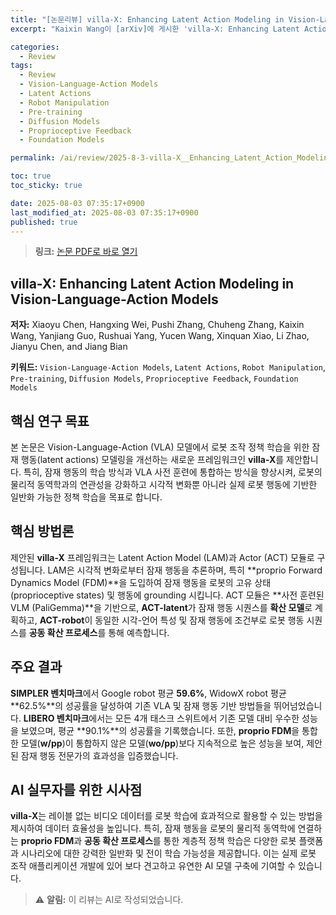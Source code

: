 ```yaml
---
title: "[논문리뷰] villa-X: Enhancing Latent Action Modeling in Vision-Language-Action Models"
excerpt: "Kaixin Wang이 [arXiv]에 게시한 'villa-X: Enhancing Latent Action Modeling in Vision-Language-Action Models' 논문에 대한 자세한 리뷰입니다."

categories:
  - Review
tags:
  - Review
  - Vision-Language-Action Models
  - Latent Actions
  - Robot Manipulation
  - Pre-training
  - Diffusion Models
  - Proprioceptive Feedback
  - Foundation Models

permalink: /ai/review/2025-8-3-villa-X__Enhancing_Latent_Action_Modeling_in_Vision-Language-Action__Models/

toc: true
toc_sticky: true

date: 2025-08-03 07:35:17+0900
last_modified_at: 2025-08-03 07:35:17+0900
published: true
---
```

> **링크:** [논문 PDF로 바로 열기](https://arxiv.org/abs/2507.23682)

## villa-X: Enhancing Latent Action Modeling in Vision-Language-Action Models

**저자:** Xiaoyu Chen, Hangxing Wei, Pushi Zhang, Chuheng Zhang, Kaixin Wang, Yanjiang Guo, Rushuai Yang, Yucen Wang, Xinquan Xiao, Li Zhao, Jianyu Chen, and Jiang Bian

**키워드:** `Vision-Language-Action Models`, `Latent Actions`, `Robot Manipulation`, `Pre-training`, `Diffusion Models`, `Proprioceptive Feedback`, `Foundation Models`

## 핵심 연구 목표
본 논문은 Vision-Language-Action (VLA) 모델에서 로봇 조작 정책 학습을 위한 잠재 행동(latent actions) 모델링을 개선하는 새로운 프레임워크인 **villa-X**를 제안합니다. 특히, 잠재 행동의 학습 방식과 VLA 사전 훈련에 통합하는 방식을 향상시켜, 로봇의 물리적 동역학과의 연관성을 강화하고 시각적 변화뿐 아니라 실제 로봇 행동에 기반한 일반화 가능한 정책 학습을 목표로 합니다.

## 핵심 방법론
제안된 **villa-X** 프레임워크는 Latent Action Model (LAM)과 Actor (ACT) 모듈로 구성됩니다. LAM은 시각적 변화로부터 잠재 행동을 추론하며, 특히 **proprio Forward Dynamics Model (FDM)**을 도입하여 잠재 행동을 로봇의 고유 상태(proprioceptive states) 및 행동에 grounding 시킵니다. ACT 모듈은 **사전 훈련된 VLM (PaliGemma)**을 기반으로, **ACT-latent**가 잠재 행동 시퀀스를 **확산 모델**로 계획하고, **ACT-robot**이 동일한 시각-언어 특성 및 잠재 행동에 조건부로 로봇 행동 시퀀스를 **공동 확산 프로세스**를 통해 예측합니다.

## 주요 결과
**SIMPLER 벤치마크**에서 Google robot 평균 **59.6%**, WidowX robot 평균 **62.5%**의 성공률을 달성하여 기존 VLA 및 잠재 행동 기반 방법들을 뛰어넘었습니다. **LIBERO 벤치마크**에서는 모든 4개 태스크 스위트에서 기존 모델 대비 우수한 성능을 보였으며, 평균 **90.1%**의 성공률을 기록했습니다. 또한, **proprio FDM**을 통합한 모델(**w/pp**)이 통합하지 않은 모델(**wo/pp**)보다 지속적으로 높은 성능을 보여, 제안된 잠재 행동 전문가의 효과성을 입증했습니다.

## AI 실무자를 위한 시사점
**villa-X**는 레이블 없는 비디오 데이터를 로봇 학습에 효과적으로 활용할 수 있는 방법을 제시하여 데이터 효율성을 높입니다. 특히, 잠재 행동을 로봇의 물리적 동역학에 연결하는 **proprio FDM**과 **공동 확산 프로세스**를 통한 계층적 정책 학습은 다양한 로봇 플랫폼과 시나리오에 대한 강력한 일반화 및 전이 학습 가능성을 제공합니다. 이는 실제 로봇 조작 애플리케이션 개발에 있어 보다 견고하고 유연한 AI 모델 구축에 기여할 수 있습니다.

> ⚠️ **알림:** 이 리뷰는 AI로 작성되었습니다.

